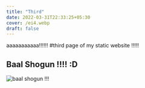 ```yaml
---
title: "Third"
date: 2022-03-31T22:33:25+05:30
cover: /ei4.webp
draft: false
---
```

aaaaaaaaaaa!!!!!!
#third page of my static website !!!!!

## Baal Shogun !!!! :D

![ baal shogun !!! ](/ei1.webp)
